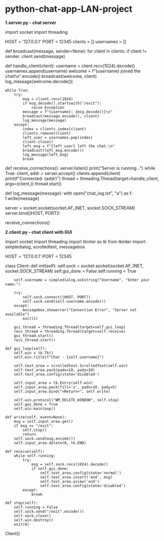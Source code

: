 # python-chat-app-LAN-project
**1.server.py - chat server**

import socket
import threading

HOST = '127.0.0.1'
PORT = 12345
clients = []
usernames = []

def broadcast(message, sender=None):
    for client in clients:
        if client != sender:
            client.send(message)

def handle_client(client):
    username = client.recv(1024).decode()
    usernames.append(username)
    welcome = f"{username} joined the chat!\n".encode()
    broadcast(welcome, client)
    log_message(welcome.decode())

    while True:
        try:
            msg = client.recv(1024)
            if msg.decode().startswith("/exit"):
                raise Exception
            message = f"{username}: {msg.decode()}\n"
            broadcast(message.encode(), client)
            log_message(message)
        except:
            index = clients.index(client)
            clients.remove(client)
            left_user = usernames.pop(index)
            client.close()
            left_msg = f"{left_user} left the chat.\n"
            broadcast(left_msg.encode())
            log_message(left_msg)
            break

def receive_connections():
    server.listen()
    print("Server is running...")
    while True:
        client, addr = server.accept()
        clients.append(client)
        print(f"Connected: {addr}")
        thread = threading.Thread(target=handle_client, args=(client,))
        thread.start()

def log_message(message):
    with open("chat_log.txt", "a") as f:
        f.write(message)

server = socket.socket(socket.AF_INET, socket.SOCK_STREAM)
server.bind((HOST, PORT))

receive_connections()

**2.client.py - chat client with GUI**

import socket
import threading
import tkinter as tk
from tkinter import simpledialog, scrolledtext, messagebox

HOST = '127.0.0.1'
PORT = 12345

class Client:
    def _init_(self):
        self.sock = socket.socket(socket.AF_INET, socket.SOCK_STREAM)
        self.gui_done = False
        self.running = True

        self.username = simpledialog.askstring("Username", "Enter your name:")

        try:
            self.sock.connect((HOST, PORT))
            self.sock.send(self.username.encode())
        except:
            messagebox.showerror("Connection Error", "Server not available")
            exit(1)

        gui_thread = threading.Thread(target=self.gui_loop)
        recv_thread = threading.Thread(target=self.receive)
        gui_thread.start()
        recv_thread.start()

    def gui_loop(self):
        self.win = tk.Tk()
        self.win.title(f"Chat - {self.username}")

        self.text_area = scrolledtext.ScrolledText(self.win)
        self.text_area.pack(padx=10, pady=10)
        self.text_area.config(state='disabled')

        self.input_area = tk.Entry(self.win)
        self.input_area.pack(fill='x', padx=10, pady=5)
        self.input_area.bind("<Return>", self.write)

        self.win.protocol("WM_DELETE_WINDOW", self.stop)
        self.gui_done = True
        self.win.mainloop()

    def write(self, event=None):
        msg = self.input_area.get()
        if msg == "/exit":
            self.stop()
            return
        self.sock.send(msg.encode())
        self.input_area.delete(0, tk.END)

    def receive(self):
        while self.running:
            try:
                msg = self.sock.recv(1024).decode()
                if self.gui_done:
                    self.text_area.config(state='normal')
                    self.text_area.insert('end', msg)
                    self.text_area.yview('end')
                    self.text_area.config(state='disabled')
            except:
                break

    def stop(self):
        self.running = False
        self.sock.send("/exit".encode())
        self.sock.close()
        self.win.destroy()
        exit(0)

Client()


